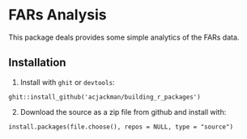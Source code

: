 # FARs Analysis

This package deals provides some simple analytics of the FARs data.

## Installation

1. Install with `ghit` or `devtools`:

```
ghit::install_github('acjackman/building_r_packages')
```

2. Download the source as a zip file from github and install with:

```
install.packages(file.choose(), repos = NULL, type = "source")
```

